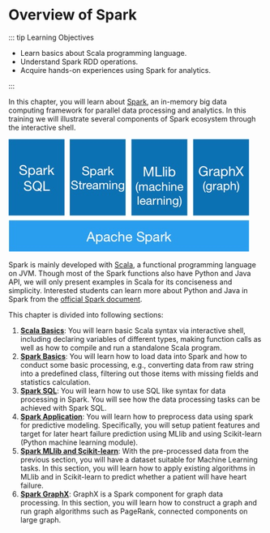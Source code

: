 ---
---
# Overview of Spark

::: tip Learning Objectives

- Learn basics about Scala programming language.
- Understand Spark RDD operations.
- Acquire hands-on experiences using Spark for analytics.

:::

In this chapter, you will learn about [Spark](http://spark.apache.org), an in-memory big data computing framework for parallel data processing and analytics. In this training we will illustrate several components of Spark ecosystem  through the interactive shell.

![spark-ecosystem](./images/spark-ecosystem.jpg "Spark Ecosystem")

Spark is mainly developed with [Scala](http://www.scala-lang.org/), a functional programming language on JVM. Though most of the Spark functions also have Python and Java API, we will only present examples in Scala for its conciseness and simplicity. Interested students can learn more about Python and Java in Spark from the [official Spark document](https://spark.apache.org/docs/latest/programming-guide.html).

This chapter is divided into following sections:

1. **[Scala Basics](/spark/scala-basic.html)**: You will learn basic Scala syntax via interactive shell, including declaring variables of different types, making function calls as well as how to compile and run a standalone Scala program.
2. **[Spark Basics](/spark/spark-basic.html)**: You will learn how to load data into Spark and how to conduct some basic processing, e.g., converting data from raw string into a predefined class, filtering out those items with missing fields and statistics calculation. 
3. **[Spark SQL](/spark/spark-sql.html)**: You will learn how to use SQL like syntax for data processing in Spark. You will see how the data processing tasks can be achieved with Spark SQL.
4. **[Spark Application](/spark/spark-application.html)**: You will learn how to preprocess data using spark for predictive modeling. Specifically, you will setup patient features and target for later heart failure prediction using MLlib and using Scikit-learn (Python machine learning module).
5. **[Spark MLlib and Scikit-learn](/spark/spark-mllib.html)**: With the pre-processed data from the previous section, you will have a dataset suitable for Machine Learning tasks. In this section, you will learn how to apply existing algorithms in MLlib and in Scikit-learn to predict whether a patient will have heart failure. 
6. **[Spark GraphX](/spark/spark-graphx.html)**: GraphX is a Spark component for graph data processing. In this section, you will learn how to construct a graph and run graph algorithms such as PageRank, connected components on large graph.

<!-- 7. **[Spark Gotchas](/spark/spark-gotchas.html)**: There are a handful of FYIs when it comes to using Spark when operating in local mode versus clustered mode.  These gotchas can create perceived non-deterministic behaviors. -->
